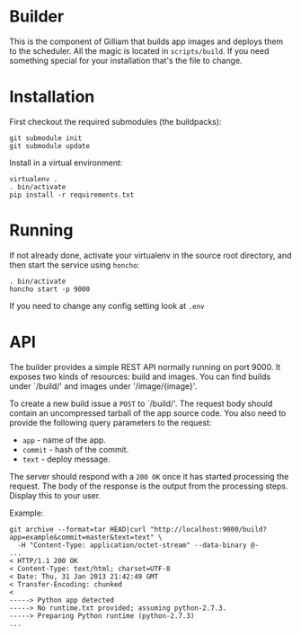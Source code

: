# Builder

This is the component of Gilliam that builds app images and deploys
them to the scheduler.  All the magic is located in `scripts/build`.
If you need something special for your installation that's the file to
change.

# Installation

First checkout the required submodules (the buildpacks):

    git submodule init
    git submodule update

Install in a virtual environment:

    virtualenv .
    . bin/activate
    pip install -r requirements.txt

# Running

If not already done, activate your virtualenv in the source root
directory, and then start the service using `honcho`:

    . bin/activate
    honcho start -p 9000

If you need to change any config setting look at `.env`

# API

The builder provides a simple REST API normally running on port 9000.
It exposes two kinds of resources: build and images.  You can find
builds under `/build/' and images under '/image/{image}'.

To create a new build issue a `POST` to `/build/'.  The request body
should contain an uncompressed tarball of the app source code.  You
also need to provide the following query parameters to the request:

* `app` - name of the app.
* `commit` - hash of the commit.
* `text` - deploy message.

The server should respond with a `200 OK` once it has started
processing the request.  The body of the response is the output from
the processing steps.  Display this to your user.

Example:

    git archive --format=tar HEAD|curl "http://localhost:9000/build?app=example&commit=master&text=text" \
      -H "Content-Type: application/octet-stream" --data-binary @-
    ...
    < HTTP/1.1 200 OK
    < Content-Type: text/html; charset=UTF-8
    < Date: Thu, 31 Jan 2013 21:42:49 GMT
    < Transfer-Encoding: chunked
    < 
    -----> Python app detected
    -----> No runtime.txt provided; assuming python-2.7.3.
    -----> Preparing Python runtime (python-2.7.3)
    ...

